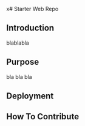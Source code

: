x# Starter Web Repo

## Introduction
blablabla

## Purpose
bla bla bla

## Deployment

## How To Contribute

